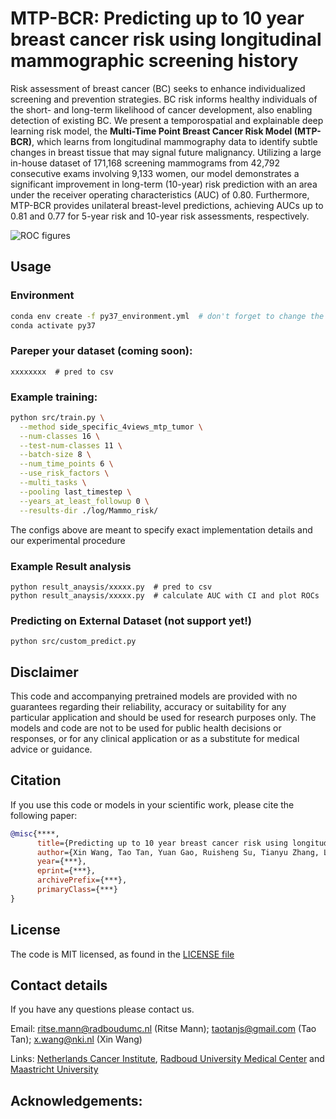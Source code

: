 # MTP-BCR: Predicting up to 10 year breast cancer risk using longitudinal mammographic screening history

Risk assessment of breast cancer (BC) seeks to enhance individualized screening and prevention strategies. 
BC risk informs healthy individuals of the short- and long-term likelihood of cancer development, 
also enabling detection of existing BC. 
We present a temporospatial and explainable deep learning risk model, 
the **Multi-Time Point Breast Cancer Risk Model (MTP-BCR)**, 
which learns from longitudinal mammography data to identify subtle changes in breast tissue 
that may signal future malignancy. Utilizing a large in-house dataset of 171,168 screening mammograms 
from 42,792 consecutive exams involving 9,133 women, 
our model demonstrates a significant improvement in long-term (10-year) risk prediction 
with an area under the receiver operating characteristics (AUC) of 0.80. Furthermore, 
MTP-BCR provides unilateral breast-level predictions, achieving AUCs up to 0.81 and 0.77 for 5-year risk 
and 10-year risk assessments, respectively.

![ROC figures](figures/result.svg)

## Usage
### Environment
```bash
conda env create -f py37_environment.yml  # don't forget to change the path
conda activate py37
```

### Pareper your dataset (coming soon):
```
xxxxxxxx  # pred to csv
```

### Example training:
```bash
python src/train.py \
  --method side_specific_4views_mtp_tumor \
  --num-classes 16 \
  --test-num-classes 11 \
  --batch-size 8 \
  --num_time_points 6 \
  --use_risk_factors \
  --multi_tasks \
  --pooling last_timestep \
  --years_at_least_followup 0 \
  --results-dir ./log/Mammo_risk/
```

The configs above are meant to specify exact implementation details and our experimental procedure

### Example Result analysis
```
python result_anaysis/xxxxx.py  # pred to csv
python result_anaysis/xxxxx.py  # calculate AUC with CI and plot ROCs
```

### Predicting on External Dataset (not support yet!)
```
python src/custom_predict.py
```


## Disclaimer

This code and accompanying pretrained models are provided with no guarantees
regarding their reliability, accuracy or suitability for any particular
application and should be used for research purposes only. The models and code
are not to be used for public health decisions or responses, or for any
clinical application or as a substitute for medical advice or guidance.


## Citation
If you use this code or models in your scientific work, please cite the following paper:
```bibtex
@misc{****,
      title={Predicting up to 10 year breast cancer risk using longitudinal mammographic screening history}, 
      author={Xin Wang, Tao Tan, Yuan Gao, Ruisheng Su, Tianyu Zhang, Luyi Han, Jonas Teuwen, Anna D’Angelo, Caroline A. Drukker, Marjanka K. Schmidt, Regina Beets-Tan, Nico Karssemeijer and Ritse Mann},
      year={***},
      eprint={***},
      archivePrefix={***},
      primaryClass={***}
}
```

## License

The code is MIT licensed, as found in the [LICENSE file](LICENSE)

## Contact details
If you have any questions please contact us. 

Email: ritse.mann@radboudumc.nl (Ritse Mann); taotanjs@gmail.com (Tao Tan); x.wang@nki.nl (Xin Wang)

Links: [Netherlands Cancer Institute](https://www.nki.nl/), 
[Radboud University Medical Center](https://www.radboudumc.nl/en/patient-care) and 
[Maastricht University](https://www.maastrichtuniversity.nl/nl)

## Acknowledgements:
